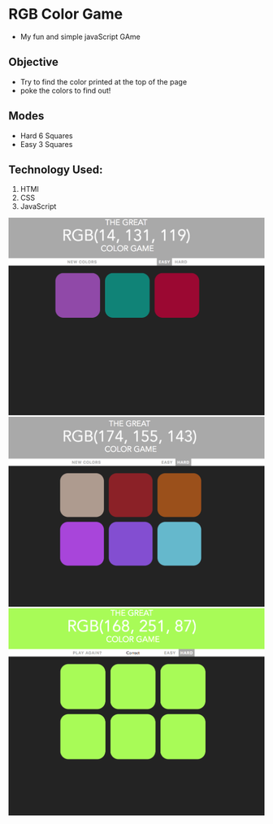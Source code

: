 # RGB Color Game
- My fun and simple javaScript GAme

## Objective

- Try to find the color printed at the top of the page
- poke the colors to find out!

## Modes
- Hard 6 Squares
- Easy 3 Squares

## Technology Used:

1. HTMl
2. CSS
3. JavaScript


![alt text](./images/easy.png)
![alt text](./images/hard.png)
![alt text](./images/finish.png)
